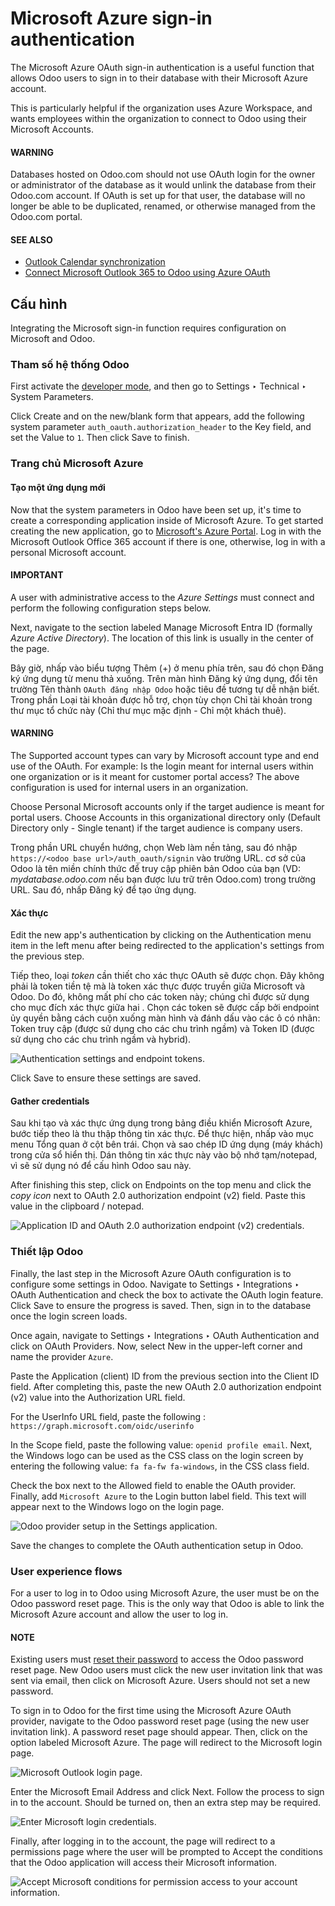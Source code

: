 # Microsoft Azure sign-in authentication

The Microsoft Azure OAuth sign-in authentication is a useful function that allows Odoo users to sign
in to their database with their Microsoft Azure account.

This is particularly helpful if the organization uses Azure Workspace, and wants employees within
the organization to connect to Odoo using their Microsoft Accounts.

#### WARNING
Databases hosted on Odoo.com should not use OAuth login for the owner or administrator of the
database as it would unlink the database from their Odoo.com account. If OAuth is set up for that
user, the database will no longer be able to be duplicated, renamed, or otherwise managed from
the Odoo.com portal.

#### SEE ALSO
- [Outlook Calendar synchronization](../../productivity/calendar/outlook.md)
- [Connect Microsoft Outlook 365 to Odoo using Azure OAuth](../email_communication/azure_oauth.md)

## Cấu hình

Integrating the Microsoft sign-in function requires configuration on Microsoft and Odoo.

### Tham số hệ thống Odoo

First activate the [developer mode](../developer_mode.md#developer-mode), and then go to Settings
‣ Technical ‣ System Parameters.

Click Create and on the new/blank form that appears, add the following system parameter
`auth_oauth.authorization_header` to the Key field, and set the Value to
`1`. Then click Save to finish.

### Trang chủ Microsoft Azure

#### Tạo một ứng dụng mới

Now that the system parameters in Odoo have been set up, it's time to create a corresponding
application inside of Microsoft Azure. To get started creating the new application, go to
[Microsoft's Azure Portal](https://portal.azure.com/). Log in with the Microsoft
Outlook Office 365 account if there is one, otherwise, log in with a personal Microsoft
account.

#### IMPORTANT
A user with administrative access to the *Azure Settings* must connect and perform the following
configuration steps below.

Next, navigate to the section labeled Manage Microsoft Entra ID (formally *Azure Active
Directory*). The location of this link is usually in the center of the page.

Bây giờ, nhấp vào biểu tượng Thêm (+) ở menu phía trên, sau đó chọn Đăng ký ứng dụng từ menu thả xuống. Trên màn hình Đăng ký ứng dụng, đổi tên trường Tên thành `OAuth đăng nhập Odoo` hoặc tiêu đề tương tự dễ nhận biết. Trong phần Loại tài khoản được hỗ trợ, chọn tùy chọn Chỉ tài khoản trong thư mục tổ chức này (Chỉ thư mục mặc định - Chỉ một khách thuê).

#### WARNING
The Supported account types can vary by Microsoft account type and end use of the
OAuth. For example: Is the login meant for internal users within one organization or is it meant
for customer portal access? The above configuration is used for internal users in an
organization.

Choose Personal Microsoft accounts only if the target audience is meant for portal
users. Choose Accounts in this organizational directory only (Default Directory only -
Single tenant) if the target audience is company users.

Trong phần URL chuyển hướng, chọn Web làm nền tảng, sau đó nhập `https://<odoo base url>/auth_oauth/signin` vào trường URL.  cơ sở của Odoo là tên miền chính thức để truy cập phiên bản Odoo của bạn (VD: *mydatabase.odoo.com* nếu bạn được lưu trữ trên Odoo.com) trong trường URL. Sau đó, nhấp Đăng ký để tạo ứng dụng.

#### Xác thực

Edit the new app's authentication by clicking on the Authentication menu item in the
left menu after being redirected to the application's settings from the previous step.

Tiếp theo, loại *token* cần thiết cho xác thực OAuth sẽ được chọn. Đây không phải là token tiền tệ mà là token xác thực được truyền giữa Microsoft và Odoo. Do đó, không mất phí cho các token này; chúng chỉ được sử dụng cho mục đích xác thực giữa hai . Chọn các token sẽ được cấp bởi endpoint ủy quyền bằng cách cuộn xuống màn hình và đánh dấu vào các ô có nhãn: Token truy cập (được sử dụng cho các chu trình ngầm) và Token ID (được sử dụng cho các chu trình ngầm và hybrid).

![Authentication settings and endpoint tokens.](../../../.gitbook/assets/authentication-tokens.png)

Click Save to ensure these settings are saved.

#### Gather credentials

Sau khi tạo và xác thực ứng dụng trong bảng điều khiển Microsoft Azure, bước tiếp theo là thu thập thông tin xác thực. Để thực hiện, nhấp vào mục menu Tổng quan ở cột bên trái. Chọn và sao chép ID ứng dụng (máy khách) trong cửa sổ hiển thị. Dán thông tin xác thực này vào bộ nhớ tạm/notepad, vì sẽ sử dụng nó để cấu hình Odoo sau này.

After finishing this step, click on Endpoints on the top menu and click the *copy icon*
next to OAuth 2.0 authorization endpoint (v2) field. Paste this value in the clipboard /
notepad.

![Application ID and OAuth 2.0 authorization endpoint (v2) credentials.](../../../.gitbook/assets/overview-azure-app.png)

### Thiết lập Odoo

Finally, the last step in the Microsoft Azure OAuth configuration is to configure some settings in
Odoo. Navigate to Settings ‣ Integrations ‣ OAuth Authentication and check the
box to activate the OAuth login feature. Click Save to ensure the progress is saved.
Then, sign in to the database once the login screen loads.

Once again, navigate to Settings ‣ Integrations ‣ OAuth Authentication and
click on OAuth Providers. Now, select New in the upper-left corner and name
the provider `Azure`.

Paste the Application (client) ID from the previous section into the Client
ID field. After completing this, paste the new OAuth 2.0 authorization endpoint (v2)
value into the Authorization URL field.

For the UserInfo URL field, paste the following :
`https://graph.microsoft.com/oidc/userinfo`

In the Scope field, paste the following value: `openid profile email`. Next, the Windows
logo can be used as the CSS class on the login screen by entering the following value: `fa fa-fw
fa-windows`, in the CSS class field.

Check the box next to the Allowed field to enable the OAuth provider. Finally, add
`Microsoft Azure` to the Login button label field. This text will appear next to the
Windows logo on the login page.

![Odoo provider setup in the Settings application.](../../../.gitbook/assets/odoo-provider-settings.png)

Save the changes to complete the OAuth authentication setup in Odoo.

### User experience flows

For a user to log in to Odoo using Microsoft Azure, the user must be on the Odoo
password reset page. This is the only way that Odoo is able to link the Microsoft Azure account and
allow the user to log in.

#### NOTE
Existing users must [reset their password](../users.md#users-reset-password) to access the
Odoo password reset page. New Odoo users must click the new user invitation link
that was sent via email, then click on Microsoft Azure. Users should not set a new
password.

To sign in to Odoo for the first time using the Microsoft Azure OAuth provider, navigate to the
Odoo password reset page (using the new user invitation link). A password reset
page should appear. Then, click on the option labeled Microsoft Azure. The page will
redirect to the Microsoft login page.

![Microsoft Outlook login page.](../../../.gitbook/assets/odoo-login.png)

Enter the Microsoft Email Address and click Next. Follow the process to sign
in to the account. Should  be turned on, then an extra step
may be required.

![Enter Microsoft login credentials.](../../../.gitbook/assets/login-next.png)

Finally, after logging in to the account, the page will redirect to a permissions page where the
user will be prompted to Accept the conditions that the Odoo application will access
their Microsoft information.

![Accept Microsoft conditions for permission access to your account information.](../../../.gitbook/assets/accept-access.png)
